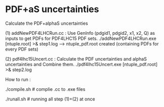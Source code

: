 # PDF+aS uncertainties
Calculate the PDF+alphaS uncertainties

(1) addNewPDF4LHCRun.cc : Use GenInfo (pdgid1, pdgid2, x1, x2, Q) as inputs to get PDFs for PDF4LHC15 PDF sets.
./addNewPDF4LHCRun.exe [ntuple.root] >& step1.log  --> ntuple_pdf.root created (containing PDFs for every PDF sets)

(2) pdf4lhc15Uncert.cc  : Calculate the PDF uncertainties and alphaS uncertainties and Combine them.
./pdf4lhc15Uncert.exe [ntuple_pdf.root] >& step2.log

How to run :

./compile.sh # complie .cc to .exe files

./runall.sh  # running all step (1)+(2) at once



